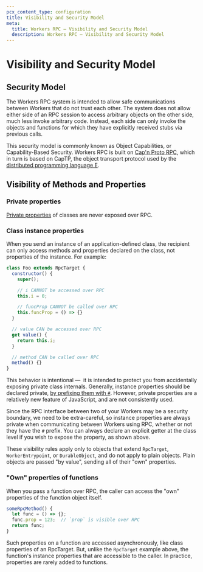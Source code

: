 ```yaml
---
pcx_content_type: configuration
title: Visibility and Security Model
meta:
  title: Workers RPC — Visibility and Security Model
  description: Workers RPC — Visibility and Security Model
---
```


# Visibility and Security Model

## Security Model

The Workers RPC system is intended to allow safe communications between Workers that do not trust each other. The system does not allow either side of an RPC session to access arbitrary objects on the other side, much less invoke arbitrary code. Instead, each side can only invoke the objects and functions for which they have explicitly received stubs via previous calls.

This security model is commonly known as Object Capabilities, or Capability-Based Security. Workers RPC is built on [Cap'n Proto RPC](https://capnproto.org/rpc.html), which in turn is based on CapTP, the object transport protocol used by the [distributed programming language E](https://www.crockford.com/ec/etut.html).

## Visibility of Methods and Properties

### Private properties

[Private properties](https://developer.mozilla.org/en-US/docs/Web/JavaScript/Reference/Classes/Private_properties) of classes are never exposed over RPC.

### Class instance properties

When you send an instance of an application-defined class, the recipient can only access methods and properties declared on the class, not properties of the instance. For example:

```js
class Foo extends RpcTarget {
  constructor() {
    super();

    // i CANNOT be accessed over RPC
    this.i = 0;

    // funcProp CANNOT be called over RPC
    this.funcProp = () => {}
  }

  // value CAN be accessed over RPC
  get value() {
    return this.i;
  }

  // method CAN be called over RPC
  method() {}
}
```

This behavior is intentional —  it is intended to protect you from accidentally exposing private class internals. Generally, instance properties should be declared private, [by prefixing them with `#`](https://developer.mozilla.org/en-US/docs/Web/JavaScript/Reference/Classes/Private_properties). However, private properties are a relatively new feature of JavaScript, and are not consistently used.

Since the RPC interface between two of your Workers may be a security boundary, we need to be extra-careful, so instance properties are always private when communicating between Workers using RPC, whether or not they have the `#` prefix. You can always declare an explicit getter at the class level if you wish to expose the property, as shown above.

These visibility rules apply only to objects that extend `RpcTarget`, `WorkerEntrypoint`, or `DurableObject`, and do not apply to plain objects. Plain objects are passed "by value", sending all of their "own" properties.

### "Own" properties of functions

When you pass a function over RPC, the caller can access the "own" properties of the function object itself.

```js
someRpcMethod() {
  let func = () => {};
  func.prop = 123;  // `prop` is visible over RPC
  return func;
}
```

Such properties on a function are accessed asynchronously, like class properties of an RpcTarget. But, unlike the `RpcTarget` example above, the function's instance properties that are accessible to the caller. In practice, properties are rarely added to functions.